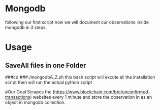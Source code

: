 # Mongodb 

following our first script now we will document our observations inside mongodb in 3 steps. 





# Usage
## SaveAll files in one Folder 
###cd<folder-name >
###./mongodbA_Z.sh
this bash script will excute all the installation script then will run the actual python script


#Our Goal
Scrapes the (https://www.blockchain.com/btc/unconfirmed-transactions) websites every 1 minute and store the observation in as an object in mongodb collection.

